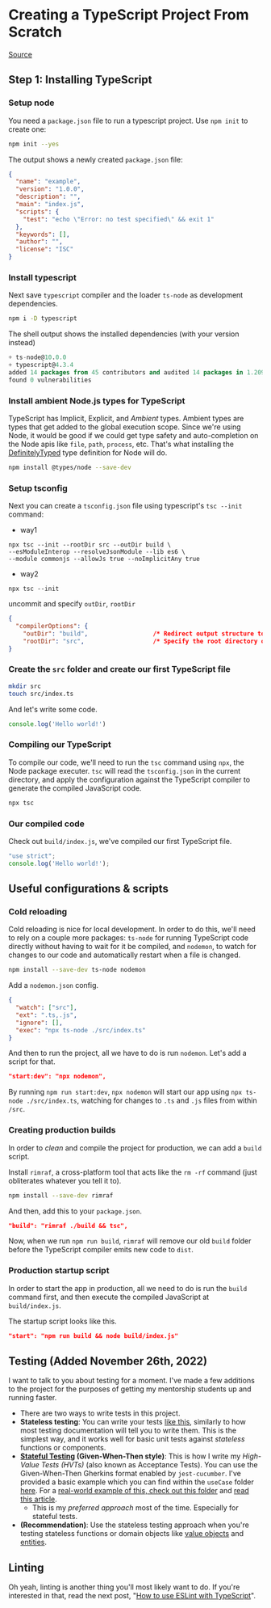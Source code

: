 # Creating a TypeScript Project From Scratch

[Source](https://khalilstemmler.com/blogs/typescript/node-starter-project/)

## Step 1: Installing TypeScript

### Setup node

You need a `package.json` file to run a typescript project. Use `npm init` to create one:

```bash
npm init --yes
```

The output shows a newly created `package.json` file:

```json
{
  "name": "example",
  "version": "1.0.0",
  "description": "",
  "main": "index.js",
  "scripts": {
    "test": "echo \"Error: no test specified\" && exit 1"
  },
  "keywords": [],
  "author": "",
  "license": "ISC"
}
```

### Install typescript

Next save `typescript` compiler and the loader `ts-node` as development dependencies.

```bash
npm i -D typescript
```

The shell output shows the installed dependencies (with your version instead)

```sql
+ ts-node@10.0.0
+ typescript@4.3.4
added 14 packages from 45 contributors and audited 14 packages in 1.209s
found 0 vulnerabilities
```

### Install ambient Node.js types for TypeScript

TypeScript has Implicit, Explicit, and *Ambient* types. Ambient types are types that get added to the global execution scope. Since we're using Node, it would be good if we could get type safety and auto-completion on the Node apis like `file`, `path`, `process`, etc. That's what installing the [DefinitelyTyped](https://github.com/DefinitelyTyped/DefinitelyTyped) type definition for Node will do.

```bash
npm install @types/node --save-dev
```

### Setup tsconfig

Next you can create a `tsconfig.json` file using typescript's `tsc --init` command:

* way1

```
npx tsc --init --rootDir src --outDir build \
--esModuleInterop --resolveJsonModule --lib es6 \
--module commonjs --allowJs true --noImplicitAny true

```

* way2

```
npx tsc --init
```

uncommit and specify  `outDir`, `rootDir`

```json
{
  "compilerOptions": {
    "outDir": "build",                  /* Redirect output structure to the directory. */
    "rootDir": "src",                   /* Specify the root directory of input files. Use   }
}
```

### Create the `src` folder and create our first TypeScript file

```bash
mkdir src
touch src/index.ts
```

And let's write some code.

```typescript
console.log('Hello world!')
```

### Compiling our TypeScript

To compile our code, we'll need to run the `tsc` command using `npx`, the Node package executer. `tsc` will read the `tsconfig.json` in the current directory, and apply the configuration against the TypeScript compiler to generate the compiled JavaScript code.

```bash
npx tsc
```

### Our compiled code

Check out `build/index.js`, we've compiled our first TypeScript file.

```javascript
"use strict";
console.log('Hello world!');
```

## Useful configurations & scripts

### Cold reloading

Cold reloading is nice for local development. In order to do this, we'll need to rely on a couple more packages: `ts-node` for running TypeScript code directly without having to wait for it be compiled, and `nodemon`, to watch for changes to our code and automatically restart when a file is changed.

```bash
npm install --save-dev ts-node nodemon
```

Add a `nodemon.json` config.

```json
{
  "watch": ["src"],
  "ext": ".ts,.js",
  "ignore": [],
  "exec": "npx ts-node ./src/index.ts"
}
```

And then to run the project, all we have to do is run `nodemon`. Let's add a script for that.

```json
"start:dev": "npx nodemon",
```

By running `npm run start:dev`, `npx nodemon` will start our app using `npx ts-node ./src/index.ts`, watching for changes to `.ts` and `.js` files from within `/src`.

### Creating production builds

In order to *clean* and compile the project for production, we can add a `build` script.

Install `rimraf`, a cross-platform tool that acts like the `rm -rf` command (just obliterates whatever you tell it to).

```bash
npm install --save-dev rimraf
```

And then, add this to your `package.json`.

```json
"build": "rimraf ./build && tsc",
```

Now, when we run `npm run build`, `rimraf` will remove our old `build` folder before the TypeScript compiler emits new code to `dist`.

### Production startup script

In order to start the app in production, all we need to do is run the `build` command first, and then execute the compiled JavaScript at `build/index.js`.

The startup script looks like this.

```json
"start": "npm run build && node build/index.js"
```

## Testing (Added November 26th, 2022)

I want to talk to you about testing for a moment. I've made a few additions to the project for the purposes of getting my mentorship students up and running faster.

- There are two ways to write tests in this project.
- **Stateless testing**: You can write your tests [like this](https://github.com/stemmlerjs/simple-typescript-starter/blob/master/src/index.spec.ts), similarly to how most testing documentation will tell you to write them. This is the simplest way, and it works well for basic unit tests against *stateless* functions or components.
- **[Stateful Testing](https://khalilstemmler.com/wiki/testing/stateful-tests) (Given-When-Then style)**: This is how I write my *High-Value Tests (HVTs)* (also known as Acceptance Tests). You can use the Given-When-Then Gherkins format enabled by `jest-cucumber`. I've provided a basic example which you can find within the `useCase` folder [here](https://github.com/stemmlerjs/simple-typescript-starter/tree/master/src/useCase). For a [real-world example of this, check out this folder](https://github.com/stemmlerjs/how-to-test-code-reliant-on-apis/tree/main/after/src/modules/users/useCases/createUser) and [read this article](https://khalilstemmler.com/articles/test-driven-development/how-to-test-code-coupled-to-apis-or-databases/).
  - This is my *preferred approach* most of the time. Especially for stateful tests.
- **(Recommendation)**: Use the stateless testing approach when you're testing stateless functions or domain objects like [value objects](https://khalilstemmler.com/articles/typescript-value-object/) and [entities](https://khalilstemmler.com/articles/typescript-domain-driven-design/entities/).

## Linting

Oh yeah, linting is another thing you'll most likely want to do. If you're interested in that, read the next post, "[How to use ESLint with TypeScript](https://khalilstemmler.com/blogs/typescript/eslint-for-typescript/)".

